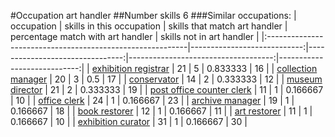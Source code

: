 #Occupation art handler
##Number skills 6
###Similar occupations:
| occupation                                                |   skills in this occupation |   skills that match art handler |   percentage match with art handler |   skills not in art handler |
|:----------------------------------------------------------|----------------------------:|--------------------------------:|------------------------------------:|----------------------------:|
| [exhibition registrar](exhibition_registrar.md)           |                          21 |                               5 |                            0.833333 |                          16 |
| [collection manager](collection_manager.md)               |                          20 |                               3 |                            0.5      |                          17 |
| [conservator](conservator.md)                             |                          14 |                               2 |                            0.333333 |                          12 |
| [museum director](museum_director.md)                     |                          21 |                               2 |                            0.333333 |                          19 |
| [post office counter clerk](post_office_counter_clerk.md) |                          11 |                               1 |                            0.166667 |                          10 |
| [office clerk](office_clerk.md)                           |                          24 |                               1 |                            0.166667 |                          23 |
| [archive manager](archive_manager.md)                     |                          19 |                               1 |                            0.166667 |                          18 |
| [book restorer](book_restorer.md)                         |                          12 |                               1 |                            0.166667 |                          11 |
| [art restorer](art_restorer.md)                           |                          11 |                               1 |                            0.166667 |                          10 |
| [exhibition curator](exhibition_curator.md)               |                          31 |                               1 |                            0.166667 |                          30 |
